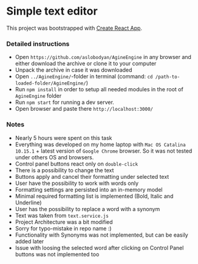 # Simple text editor
This project was bootstrapped with [Create React App](https://github.com/facebookincubator/create-react-app).


### Detailed instructions
+ Open `https://github.com/aslobodyan/AgineEngine` in any browser and either download the archive or clone it to your computer
+ Unpack the archive in case it was downloaded
+ Open `../AgineEngine/`-folder in terminal (command: `cd /path-to-loaded-folder/AgineEngine/`)
+ Run `npm install` in order to setup all needed modules in the root of `AgineEngine` folder
+ Run `npm start` for running a dev server.
+ Open browser and paste there `http://localhost:3000/`

### Notes
+ Nearly 5 hours were spent on this task
+ Everything was developed on my home laptop with `Mac OS Catalina 10.15.1` + latest version of `Google Chrome` browser. So it was not tested under others OS and browsers.
+ Control panel buttons react only on `double-click`
+ There is a possibility to change the text
+ Buttons apply and cancel their formatting under selected text
+ User have the possibility to work with words only
+ Formatting settings are persisted into an in-memory model
+ Minimal required formatting list is implemented (Bold, Italic and Underline)
+ User has the possibility to replace a word with a synonym
+ Text was taken from `text.service.js`
+ Project Architecture was a bit modified
+ Sorry for typo-mistake in repo name :)
+ Functionality with Synonyms was not implemented, but can be easily added later
+ Issue with loosing the selected word after clicking on Control Panel buttons was not implemented too
